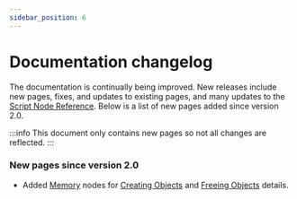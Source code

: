 ```yaml
---
sidebar_position: 6
---
```


# Documentation changelog

The documentation is continually being improved.
New releases include new pages, fixes, and updates to existing pages, and many updates to the [Script Node Reference](../nodes/all_nodes).
Below is a list of new pages added since version 2.0.

:::info
This document only contains new pages so not all changes are reflected.
:::

### New pages since version 2.0

- Added [Memory](../nodes/memory) nodes for [Creating Objects](../nodes/memory#creating-objects) and [Freeing Objects](../nodes/memory#freeing-objects) details.